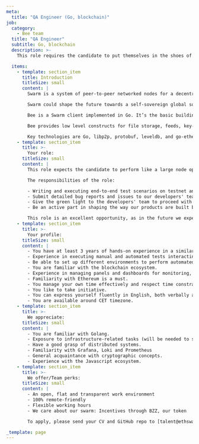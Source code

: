 ```yaml
---
meta:
  title: "QA Engineer (Go, blockchain)"
job:
  category:
    - Bee team
  title: "QA Engineer"
  subtitle: Go, blockchain
  description: >-
    This role requires the candidate to put themselves in the shoes of a large node operator for the purpose of conducting tests and understanding the perspective of node operators. The candidate should have experience in a similar QA role, possess coding skills, and have an interest in DevOps-related tasks.

  items:
    - template: section_item
      title: Introduction
      titleSize: small
      content: |
        Swarm is a system of peer-to-peer networked nodes for a decentralised storage and communication service.

        Swarm could shape the future towards a self-sovereign global society and permissionless open markets. On Swarm, applications run autonomously yet securely in a planetary-scale deployment and execution environment.

        Bee is a Swarm client implemented in Go. It’s the basic building block for the Swarm Network.

        Bee provides low level constructs for file storage, feeds, key-value stores and untraceable communication, through solid, well-tested code delivered in an agile manner.

        Key technologies are Go, libp2p, protobuf, leveldb, and go-ethereum, as well as various cryptographic libraries.
    - template: section_item
      title: >-
        Your role:
      titleSize: small
      content: |
        This role expects the candidate to perform like a large node operator in order to perform testing and get in the shoes of the node operators. This requires the candidate to have experience in a similar QA position and also have an interest in DevOps-related area. However, we consider motivation and taking initiative as the most important aspects the ideal candidate could have.

        The responsibilities of the role:

        - Writing and executing end-to-end test scenarios on testnet and mainnet in order to assure performance and reliability.
        - Submit detailed bug reports and issues to our developers' team.
        - Give the green light to the developers' team to proceed with a release.
        - Be an active part in shaping the way our products are built by analyzing how functionality, user experience and performance could be improved.

        This role is an excellent opportunity, as in the future we expect the QA team to grow and therefore this role could open the possibility of becoming the QA team lead.
    - template: section_item
      title: >-
        Your profile:
      titleSize: small
      content: |
        - You have at least 3 years of hands-on experience in a similar position.
        - Experience in executing manual and automated tests interacting with the API.
        - Be able to set up different environments to perform automated testing on them.
        - You are familiar with the blockchain ecosystem.
        - Experience in managing panels and dashboards for monitoring,
        - Familiarity with Ethereum is a must.
        - You manage your own time effectively and respect time constraints.
        - You like to take initiative.
        - You can express yourself fluently in English, both verbally and in writing.
        - You are available around CET timezone.
    - template: section_item
      title: >-
        We appreciate:
      titleSize: small
      content: |
        - You are familiar with Golang.
        - Exposure to infrastructure-related tasks (will be needed to set up environments).
        - Have a good grasp of distributed systems.
        - Familiarity with Grafana, Loki and Prometheus
        - General acquaintance with cryptographic concepts.
        - Experience with the Javascript ecosystem.
    - template: section_item
      title: >-
        We offer/Team perks:
      titleSize: small
      content: |
        - An open, flat and transparent work environment
        - 100% remote-friendly
        - Flexible working hours
        - We care about our swarm: Incentives through BZZ, our token

        To apply, please send your CV and GitHub repo to [talent@ethswarm.org](talent@ethswarm.org "talent@ethswarm.org").IMPORTANT REQUEST: As a short cover letter, please enclose a brief summary of your relevant experience with us. We're particularly interested in hearing about your background with distributed architectures, p2p systems, and ideally blockchain.

_template: page
---
```

